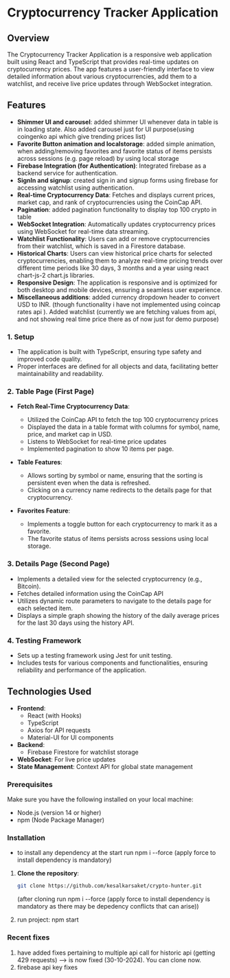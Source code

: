 # Cryptocurrency Tracker Application

## Overview

The Cryptocurrency Tracker Application is a responsive web application built using React and TypeScript that provides real-time updates on cryptocurrency prices. The app features a user-friendly interface to view detailed information about various cryptocurrencies, add them to a watchlist, and receive live price updates through WebSocket integration.

## Features

- **Shimmer UI and carousel**: added shimmer UI whenever data in table is in loading state. Also added carousel just for UI purpose(using coingenko api which give trending prices list)
- **Favorite Button animation and localstorage**: added simple animation, when adding/removing favorites and favorite status of items persists across sessions (e.g. page reload) by using local storage
- **Firebase Integration (for Authentication)**: Integrated firebase as a backend service for authentication.
- **SignIn and signup**: created sign in and signup forms using firebase for accessing watchlist using authentication.
- **Real-time Cryptocurrency Data**: Fetches and displays current prices, market cap, and rank of cryptocurrencies using the CoinCap API.
- **Pagination**: added pagination functionality to display top 100 crypto in table
- **WebSocket Integration**: Automatically updates cryptocurrency prices using WebSocket for real-time data streaming.
- **Watchlist Functionality**: Users can add or remove cryptocurrencies from their watchlist, which is saved in a Firestore database.
- **Historical Charts**: Users can view historical price charts for selected cryptocurrencies, enabling them to analyze real-time pricing trends over different time periods like 30 days, 3 months and a year using react chart-js-2 chart.js libraries.
- **Responsive Design**: The application is responsive and is optimized for both desktop and mobile devices, ensuring a seamless user experience.
- **Miscellaneous additions**: added currency dropdown header to convert USD to INR. (though functionality i have not implemented using coincap rates api ). Added watchlist (currently we are fetching values from api, and not showing real time price there as of now just for demo purpose)

### 1. Setup

- The application is built with TypeScript, ensuring type safety and improved code quality.
- Proper interfaces are defined for all objects and data, facilitating better maintainability and readability.

### 2. Table Page (First Page)

- **Fetch Real-Time Cryptocurrency Data**:

  - Utilized the CoinCap API to fetch the top 100 cryptocurrency prices
  - Displayed the data in a table format with columns for symbol, name, price, and market cap in USD.
  - Listens to WebSocket for real-time price updates
  - Implemented pagination to show 10 items per page.

- **Table Features**:

  - Allows sorting by symbol or name, ensuring that the sorting is persistent even when the data is refreshed.
  - Clicking on a currency name redirects to the details page for that cryptocurrency.

- **Favorites Feature**:
  - Implements a toggle button for each cryptocurrency to mark it as a favorite.
  - The favorite status of items persists across sessions using local storage.

### 3. Details Page (Second Page)

- Implements a detailed view for the selected cryptocurrency (e.g., Bitcoin).
- Fetches detailed information using the CoinCap API
- Utilizes dynamic route parameters to navigate to the details page for each selected item.
- Displays a simple graph showing the history of the daily average prices for the last 30 days using the history API.

### 4. Testing Framework

- Sets up a testing framework using Jest for unit testing.
- Includes tests for various components and functionalities, ensuring reliability and performance of the application.

## Technologies Used

- **Frontend**:
  - React (with Hooks)
  - TypeScript
  - Axios for API requests
  - Material-UI for UI components
- **Backend**:
  - Firebase Firestore for watchlist storage
- **WebSocket**: For live price updates
- **State Management**: Context API for global state management

### Prerequisites

Make sure you have the following installed on your local machine:

- Node.js (version 14 or higher)
- npm (Node Package Manager)

### Installation

- to install any dependency at the start run npm i --force (apply force to install dependency is mandatory)

1. **Clone the repository**:

   ```bash
   git clone https://github.com/kesalkarsaket/crypto-hunter.git
   ```

   (after cloning run npm i --force (apply force to install dependency is mandatory as there may be depedency conflicts that can arise))

2. run project:
   npm start

### Recent fixes

1.  have added fixes pertaining to multiple api call for historic api (getting 429 requests) --> is now fixed (30-10-2024). You can clone now.
2.  firebase api key fixes
